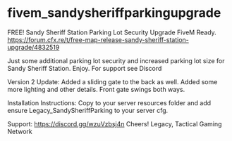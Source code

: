# fivem_sandysheriffparkingupgrade

FREE! Sandy Sheriff Station Parking Lot Security Upgrade
FiveM Ready. https://forum.cfx.re/t/free-map-release-sandy-sheriff-station-upgrade/4832519

Just some additional parking lot security and increased parking lot size for Sandy Sheriff Station. Enjoy.
For support see Discord

Version 2 Update: Added a sliding gate to the back as well. Added some more lighting and other details. Front gate swings both ways.

Installation Instructions:
Copy to your server resources folder and add ensure Legacy_SandySheriffParking to your server cfg.

Support: https://discord.gg/wzuVzbsj4n
Cheers! Legacy, Tactical Gaming Network


